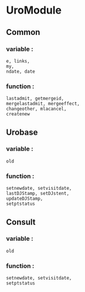 # UroModule

## Common

### variable​ : 
	e, links, 
	my, 
	ndate, date

### function​ : 
	lastadmit, getmergeid, 
	mergelastadmit, mergeeffect, 
	changeother, mlacancel, 
	createnew

## Urobase

### variable​ : 
	old

### function​ : 
	setnewdate, setvisitdate, 
	lastDJStamp, setDJstent, 
	updateDJStamp, 
	setptstatus

## Consult

### variable : 
	old

### function​ : 
	setnewdate, setvisitdate, 
	setptstatus
